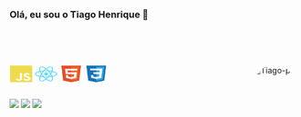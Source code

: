 ### Olá, eu sou o Tiago Henrique 👋

<div>
  <a href="https://github.com/euotiagohenrique"></a>
  <img height="180em" src="https://github-readme-stats.vercel.app/api?username=euotiagohenrique&show_icons=true&theme=dracula&include_all_comits=true&count_private=true" alt="">
  <img height="180em" src="https://github-readme-stats.vercel.app/api/top-langs/?username=euotiagohenrique&layout=compact&langs_count=16&theme=dracula" alt="">
</div>

##

<div style="display: inline_block"><br>
    <img align="center" alt="Tiago-Js" height="30" width="40" src="https://raw.githubusercontent.com/devicons/devicon/master/icons/javascript/javascript-plain.svg">
    <img align="center" alt="Tiago-React" height="30" width="40" src="https://raw.githubusercontent.com/devicons/devicon/master/icons/react/react-original.svg">
    <img align="center" alt="Tiago-HTML" height="30" width="40" src="https://raw.githubusercontent.com/devicons/devicon/master/icons/html5/html5-original.svg">
    <img align="center" alt="Tiago-CSS" height="30" width="40" src="https://raw.githubusercontent.com/devicons/devicon/master/icons/css3/css3-original.svg">
    <img align="right" alt="Tiago-pic" height="150" style="border-radius:50px;" src="https://i.ibb.co/b6Rq2wK/tiago.jpg">
</div>

##

<div> 
  <a href="https://www.instagram.com/thsants_" target="_blank"><img src="https://img.shields.io/badge/-Instagram-%23E4405F?style=for-the-badge&logo=instagram&logoColor=white" target="_blank"></a>
  <a href = "mailto:"><img src="https://img.shields.io/badge/-Gmail-%23333?style=for-the-badge&logo=gmail&logoColor=white" target="_blank"></a>
  <a href="https://www.linkedin.com/in/tiagosantosdev/" target="_blank"><img src="https://img.shields.io/badge/-LinkedIn-%230077B5?style=for-the-badge&logo=linkedin&logoColor=white" target="_blank"></a> 
</div>
